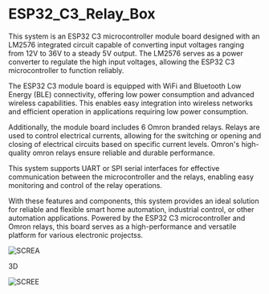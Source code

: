 # ESP32_C3_Relay_Box
This system is an ESP32 C3 microcontroller module board designed with an LM2576 integrated circuit capable of converting input voltages ranging from 12V to 36V to a steady 5V output. The LM2576 serves as a power converter to regulate the high input voltages, allowing the ESP32 C3 microcontroller to function reliably.

The ESP32 C3 module board is equipped with WiFi and Bluetooth Low Energy (BLE) connectivity, offering low power consumption and advanced wireless capabilities. This enables easy integration into wireless networks and efficient operation in applications requiring low power consumption.

Additionally, the module board includes 6 Omron branded relays. Relays are used to control electrical currents, allowing for the switching or opening and closing of electrical circuits based on specific current levels. Omron's high-quality omron relays ensure reliable and durable performance.

This system supports UART or SPI serial interfaces for effective communication between the microcontroller and the relays, enabling easy monitoring and control of the relay operations.

With these features and components, this system provides an ideal solution for reliable and flexible smart home automation, industrial control, or other automation applications. Powered by the ESP32 C3 microcontroller and Omron relays, this board serves as a high-performance and versatile platform for various electronic projectss.

![SCREA](https://github.com/memetteminarslan/0020_Seven_Segment_Module_05/assets/74721347/a1457be4-774f-412d-918f-38d617454b36)

3D

![SCREE](https://github.com/memetteminarslan/0020_Seven_Segment_Module_05/assets/74721347/ffe6bc49-dc7e-4ee1-97b4-900838af3654)
